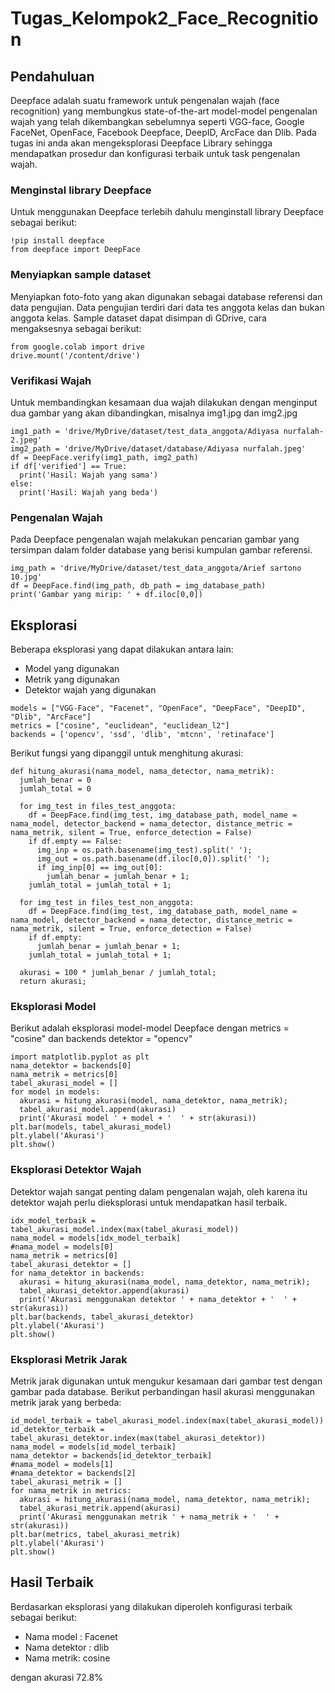 # Tugas_Kelompok2_Face_Recognition


## Pendahuluan
Deepface adalah suatu framework untuk pengenalan wajah (face recognition) yang membungkus state-of-the-art model-model pengenalan wajah yang telah dikembangkan sebelumnya seperti VGG-face, Google FaceNet, OpenFace, Facebook Deepface, DeepID, ArcFace dan Dlib. Pada tugas ini anda akan mengeksplorasi Deepface Library sehingga mendapatkan prosedur dan konfigurasi terbaik untuk task pengenalan wajah.

### Menginstal library Deepface
Untuk menggunakan Deepface terlebih dahulu menginstall library Deepface sebagai berikut:
```
!pip install deepface
from deepface import DeepFace
```
### Menyiapkan sample dataset
Menyiapkan foto-foto yang akan digunakan sebagai database referensi dan data pengujian. Data pengujian terdiri dari data tes anggota kelas dan bukan anggota kelas. Sample dataset dapat disimpan di GDrive, cara mengaksesnya sebagai berikut:
```
from google.colab import drive
drive.mount('/content/drive')
```
### Verifikasi Wajah
Untuk membandingkan kesamaan dua wajah dilakukan dengan menginput dua gambar yang akan dibandingkan, misalnya img1.jpg dan img2.jpg
```
img1_path = 'drive/MyDrive/dataset/test_data_anggota/Adiyasa nurfalah-2.jpeg'
img2_path = 'drive/MyDrive/dataset/database/Adiyasa nurfalah.jpeg'
df = DeepFace.verify(img1_path, img2_path)
if df['verified'] == True:
  print('Hasil: Wajah yang sama')
else:
  print('Hasil: Wajah yang beda')
```
### Pengenalan Wajah
Pada Deepface pengenalan wajah melakukan pencarian gambar yang tersimpan dalam folder database yang berisi kumpulan gambar referensi.
```
img_path = 'drive/MyDrive/dataset/test_data_anggota/Arief sartono 10.jpg'
df = DeepFace.find(img_path, db_path = img_database_path)
print('Gambar yang mirip: ' + df.iloc[0,0])
```
## Eksplorasi
Beberapa eksplorasi yang dapat dilakukan antara lain:
*	Model yang digunakan
*	Metrik yang digunakan
*	Detektor wajah yang digunakan
```
models = ["VGG-Face", "Facenet", "OpenFace", "DeepFace", "DeepID", "Dlib", "ArcFace"]
metrics = ["cosine", "euclidean", "euclidean_l2"]
backends = ['opencv', 'ssd', 'dlib', 'mtcnn', 'retinaface']
```
Berikut fungsi yang dipanggil untuk menghitung akurasi:
```
def hitung_akurasi(nama_model, nama_detector, nama_metrik):
  jumlah_benar = 0
  jumlah_total = 0

  for img_test in files_test_anggota:
    df = DeepFace.find(img_test, img_database_path, model_name = nama_model, detector_backend = nama_detector, distance_metric = nama_metrik, silent = True, enforce_detection = False)
    if df.empty == False:  
      img_inp = os.path.basename(img_test).split(' ');
      img_out = os.path.basename(df.iloc[0,0]).split(' ');
      if img_inp[0] == img_out[0]:  
        jumlah_benar = jumlah_benar + 1;  
    jumlah_total = jumlah_total + 1; 

  for img_test in files_test_non_anggota:
    df = DeepFace.find(img_test, img_database_path, model_name = nama_model, detector_backend = nama_detector, distance_metric = nama_metrik, silent = True, enforce_detection = False)
    if df.empty:
      jumlah_benar = jumlah_benar + 1; 
    jumlah_total = jumlah_total + 1;
    
  akurasi = 100 * jumlah_benar / jumlah_total;
  return akurasi;
```
### Eksplorasi Model
Berikut adalah eksplorasi model-model Deepface dengan metrics = "cosine" dan backends detektor = "opencv"
```
import matplotlib.pyplot as plt
nama_detektor = backends[0]
nama_metrik = metrics[0]
tabel_akurasi_model = []
for model in models:
  akurasi = hitung_akurasi(model, nama_detektor, nama_metrik);
  tabel_akurasi_model.append(akurasi)
  print('Akurasi model ' + model + '  ' + str(akurasi))
plt.bar(models, tabel_akurasi_model)
plt.ylabel('Akurasi')
plt.show()
```
### Eksplorasi Detektor Wajah
Detektor wajah sangat penting dalam pengenalan wajah, oleh karena itu detektor wajah perlu dieksplorasi untuk mendapatkan hasil terbaik.
```
idx_model_terbaik = tabel_akurasi_model.index(max(tabel_akurasi_model))
nama_model = models[idx_model_terbaik]
#nama_model = models[0]
nama_metrik = metrics[0]
tabel_akurasi_detektor = []
for nama_detektor in backends:
  akurasi = hitung_akurasi(nama_model, nama_detektor, nama_metrik);
  tabel_akurasi_detektor.append(akurasi)
  print('Akurasi menggunakan detektor ' + nama_detektor + '  ' + str(akurasi))
plt.bar(backends, tabel_akurasi_detektor)
plt.ylabel('Akurasi')
plt.show()
```
### Eksplorasi Metrik Jarak
Metrik jarak digunakan untuk mengukur kesamaan dari gambar test dengan gambar pada database. Berikut perbandingan hasil akurasi menggunakan metrik jarak yang berbeda:
```
id_model_terbaik = tabel_akurasi_model.index(max(tabel_akurasi_model))
id_detektor_terbaik = tabel_akurasi_detektor.index(max(tabel_akurasi_detektor))
nama_model = models[id_model_terbaik]
nama_detektor = backends[id_detektor_terbaik]
#nama_model = models[1]
#nama_detektor = backends[2]
tabel_akurasi_metrik = []
for nama_metrik in metrics:
  akurasi = hitung_akurasi(nama_model, nama_detektor, nama_metrik);
  tabel_akurasi_metrik.append(akurasi)
  print('Akurasi menggunakan metrik ' + nama_metrik + '  ' + str(akurasi))
plt.bar(metrics, tabel_akurasi_metrik)
plt.ylabel('Akurasi')
plt.show()
```
## Hasil Terbaik
Berdasarkan eksplorasi yang dilakukan diperoleh konfigurasi terbaik sebagai berikut:
*	Nama model : Facenet
*	Nama detektor : dlib
*	Nama metrik: cosine

dengan akurasi 72.8%

